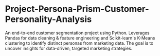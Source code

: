 # Project-Persona-Prism-Customer-Personality-Analysis
An end-to-end customer segmentation project using Python. Leverages Pandas for data cleaning &amp; feature engineering and Scikit-learn's K-Means clustering to identify distinct personas from marketing data. The goal is to uncover insights for data-driven, targeted marketing strategies.
